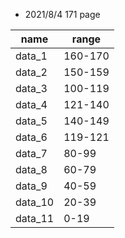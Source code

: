 - 2021/8/4 171 page

|name|range|
|----|----|
|data_1|160-170|
|data_2|150-159|
|data_3|100-119|
|data_4|121-140|
|data_5|140-149|
|data_6|119-121|
|data_7|80-99|
|data_8|60-79|
|data_9|40-59|
|data_10|20-39|
|data_11|0-19|

